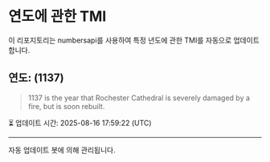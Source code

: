 
# 연도에 관한 TMI

이 리포지토리는 numbersapi를 사용하여 특정 년도에 관한 TMI를 자동으로 업데이트합니다.

## 연도: (1137)
> 1137 is the year that Rochester Cathedral is severely damaged by a fire, but is soon rebuilt.

⏳ 업데이트 시간: 2025-08-16 17:59:22 (UTC)

---
자동 업데이트 봇에 의해 관리됩니다.
